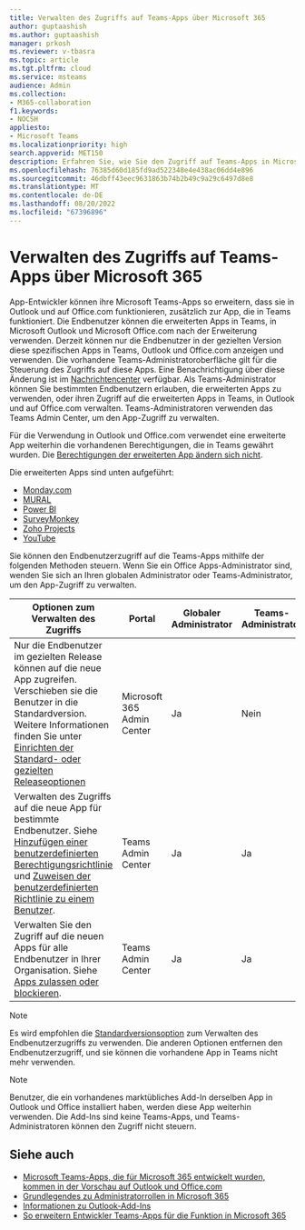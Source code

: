 ```yaml
---
title: Verwalten des Zugriffs auf Teams-Apps über Microsoft 365
author: guptaashish
ms.author: guptaashish
manager: prkosh
ms.reviewer: v-tbasra
ms.topic: article
ms.tgt.pltfrm: cloud
ms.service: msteams
audience: Admin
ms.collection:
- M365-collaboration
f1.keywords:
- NOCSH
appliesto:
- Microsoft Teams
ms.localizationpriority: high
search.appverid: MET150
description: Erfahren Sie, wie Sie den Zugriff auf Teams-Apps in Microsoft 365 verwalten.
ms.openlocfilehash: 76385d60d185fd9ad522348e4e438ac06dd4e896
ms.sourcegitcommit: 46dbff43eec9631863b74b2b49c9a29c6497d8e8
ms.translationtype: MT
ms.contentlocale: de-DE
ms.lasthandoff: 08/20/2022
ms.locfileid: "67396896"
---
```

# <a name="manage-access-to-teams-apps-across-microsoft-365"></a>Verwalten des Zugriffs auf Teams-Apps über Microsoft 365

App-Entwickler können ihre Microsoft Teams-Apps so erweitern, dass sie in Outlook und auf Office.com funktionieren, zusätzlich zur App, die in Teams funktioniert. Die Endbenutzer können die erweiterten Apps in Teams, in Microsoft Outlook und Microsoft Office.com nach der Erweiterung verwenden. Derzeit können nur die Endbenutzer in der gezielten Version diese spezifischen Apps in Teams, Outlook und Office.com anzeigen und verwenden. Die vorhandene Teams-Administratoroberfläche gilt für die Steuerung des Zugriffs auf diese Apps. Eine Benachrichtigung über diese Änderung ist im [Nachrichtencenter](https://admin.microsoft.com/AdminPortal/Home#/MessageCenter/:/messages/MC334280) verfügbar. Als Teams-Administrator können Sie bestimmten Endbenutzern erlauben, die erweiterten Apps zu verwenden, oder ihren Zugriff auf die erweiterten Apps in Teams, in Outlook und auf Office.com verwalten. Teams-Administratoren verwenden das Teams Admin Center, um den App-Zugriff zu verwalten.

Für die Verwendung in Outlook und Office.com verwendet eine erweiterte App weiterhin die vorhandenen Berechtigungen, die in Teams gewährt wurden. Die [Berechtigungen der erweiterten App ändern sich nicht](https://devblogs.microsoft.com/microsoft365dev/ignite-2021-building-apps-for-collaboration-in-a-hybrid-world/#personal-tabs).

Die erweiterten Apps sind unten aufgeführt:

* [Monday.com](https://teams.microsoft.com/l/app/eab2d3ce-6d6a-4415-abc4-5f40a8317b1f)
* [MURAL](https://teams.microsoft.com/l/app/c738b607-88dd-4f16-aefe-6a824c65d25d)
* [Power BI](https://teams.microsoft.com/l/app/1c4340de-2a85-40e5-8eb0-4f295368978b)
* [SurveyMonkey](https://teams.microsoft.com/l/app/0fd925a0-357f-4d25-8456-b3022aaa41a9)
* [Zoho Projects](https://teams.microsoft.com/l/app/4a39aea9-8537-4c2f-b66d-ca364eb3b80d)
* [YouTube](https://teams.microsoft.com/l/app/com.microsoft.teamspace.tab.youtube)

Sie können den Endbenutzerzugriff auf die Teams-Apps mithilfe der folgenden Methoden steuern. Wenn Sie ein Office Apps-Administrator sind, wenden Sie sich an Ihren globalen Administrator oder Teams-Administrator, um den App-Zugriff zu verwalten.

| Optionen zum Verwalten des Zugriffs |Portal|Globaler Administrator|Teams-Administrator|
|--|---|---|--|
| Nur die Endbenutzer im gezielten Release können auf die neue App zugreifen. Verschieben sie die Benutzer in die Standardversion. Weitere Informationen finden Sie unter [Einrichten der Standard- oder gezielten Releaseoptionen](/microsoft-365/admin/manage/release-options-in-office-365?view=o365-worldwide&preserve-view=true) | Microsoft 365 Admin Center | Ja | Nein |
| Verwalten des Zugriffs auf die neue App für bestimmte Endbenutzer. Siehe [Hinzufügen einer benutzerdefinierten Berechtigungsrichtlinie](teams-app-permission-policies.md#create-a-custom-app-permission-policy) und [Zuweisen der benutzerdefinierten Richtlinie zu einem Benutzer](policy-assignment-overview.md). | Teams Admin Center | Ja | Ja |
| Verwalten Sie den Zugriff auf die neuen Apps für alle Endbenutzer in Ihrer Organisation. Siehe [Apps zulassen oder blockieren](manage-apps.md#allow-and-block-apps). | Teams Admin Center | Ja | Ja |

> [!NOTE]
> Es wird empfohlen die [Standardversionsoption](/microsoft-365/admin/manage/release-options-in-office-365?view=o365-worldwide&preserve-view=true) zum Verwalten des Endbenutzerzugriffs zu verwenden. Die anderen Optionen entfernen den Endbenutzerzugriff, und sie können die vorhandene App in Teams nicht mehr verwenden.

> [!NOTE]
> Benutzer, die ein vorhandenes marktübliches Add-In derselben App in Outlook und Office installiert haben, werden diese App weiterhin verwenden. Die Add-Ins sind keine Teams-Apps, und Teams-Administratoren können den Zugriff nicht steuern.

## <a name="see-also"></a>Siehe auch

* [Microsoft Teams-Apps, die für Microsoft 365 entwickelt wurden, kommen in der Vorschau auf Outlook und Office.com](https://techcommunity.microsoft.com/t5/microsoft-365-blog/microsoft-teams-apps-designed-for-microsoft-365-coming-in/ba-p/3269538)
* [Grundlegendes zu Administratorrollen in Microsoft 365](/microsoft-365/admin/add-users/about-admin-roles?view=o365-worldwide&preserve-view=true)  
* [Informationen zu Outlook-Add-Ins](/office/dev/add-ins/outlook/outlook-add-ins-overview)
* [So erweitern Entwickler Teams-Apps für die Funktion in Microsoft 365](/microsoftteams/platform/m365-apps/overview)
